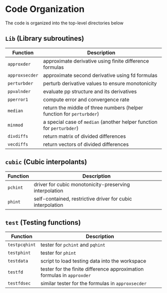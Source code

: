 # Code Organization

The code is organized into the top-level directories below

## `Lib` (Library subroutines)
Function       | Description
---------------|------------
`approxder`    | approximate derivative using finite difference formulas
`approxsecder` | approximate second derivative using fd formulas
`perturbder`   | perturb derivative values to ensure monotonicity
`ppvalnder`    | evaluate pp structure and its derivatives
`pperror1`     | compute error and convergence rate 
`median`       | return the middle of three numbers (helper function for `perturbder`)
`minmod`       | a special case of `median` (another helper function for `perturbder`)
`divdiffs`     | return matrix of divided differences
`vecdiffs`     | return vectors of divided differences

## `cubic` (Cubic interpolants)
Function | Description
---------|------------
`pchint` | driver for cubic monotonicity-preserving interpolation
`phint`  | self-contained, restrictive driver for cubic interpolation

## `test` (Testing functions)
Function      | Description
--------------|------------
`testpcqhint` | tester for `pchint` and `pqhint`
`testphint`   | tester for `phint`
`testdata`    | script to load testing data into the workspace
`testfd`      | tester for the finite difference approximation formulas in `approxder`
`testfdsec`   | similar tester for the formulas in `approxsecder`
